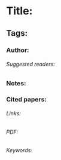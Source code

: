 # Title:
## Tags:
### Author: 
###### Suggested readers:
### Notes:
### Cited papers:
###### Links: 
###### PDF:
###### Keywords: 


